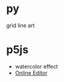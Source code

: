 # py
grid line art

# p5js
- watercolor effect
- [Online Editor](https://editor.p5js.org/smombartz/sketches)
